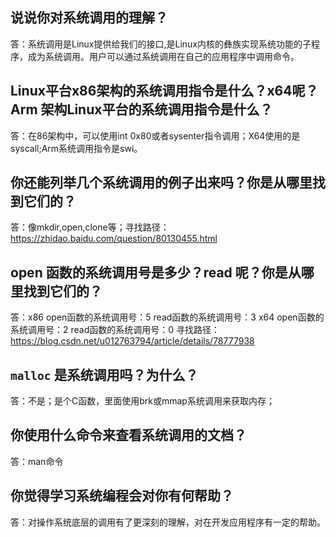 ## 说说你对系统调用的理解？

答：系统调用是Linux提供给我们的接口,是Linux内核的彝族实现系统功能的子程序，成为系统调用。用户可以通过系统调用在自己的应用程序中调用命令。

## Linux平台x86架构的系统调用指令是什么？x64呢？Arm 架构Linux平台的系统调用指令是什么？

答：在86架构中，可以使用int 0x80或者sysenter指令调用；X64使用的是syscall;Arm系统调用指令是swi。

## 你还能列举几个系统调用的例子出来吗？你是从哪里找到它们的？

答：像mkdir,open,clone等；寻找路径：https://zhidao.baidu.com/question/80130455.html

## open 函数的系统调用号是多少？read 呢？你是从哪里找到它们的？

答：x86 open函数的系统调用号：5 read函数的系统调用号：3
    x64 open函数的系统调用号：2 read函数的系统调用号：0
    寻找路径：https://blog.csdn.net/u012763794/article/details/78777938

## `malloc` 是系统调用吗？为什么？

答：不是；是个C函数，里面使用brk或mmap系统调用来获取内存；

## 你使用什么命令来查看系统调用的文档？

答：man命令

## 你觉得学习系统编程会对你有何帮助？

答：对操作系统底层的调用有了更深刻的理解，对在开发应用程序有一定的帮助。

